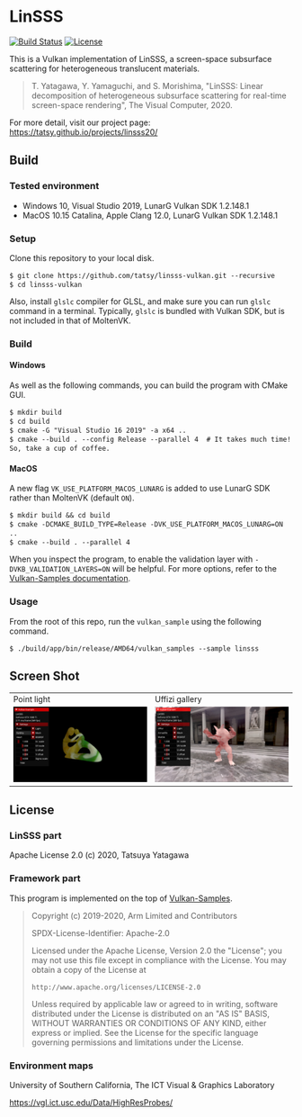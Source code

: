 LinSSS
===

[![Build Status](https://travis-ci.com/tatsy/LinSSS-Vulkan.svg?branch=master)](https://travis-ci.com/tatsy/LinSSS-Vulkan)
[![License](https://img.shields.io/badge/License-Apache%202.0-blue.svg)](https://opensource.org/licenses/Apache-2.0)

This is a Vulkan implementation of LinSSS, a screen-space subsurface scattering for heterogeneous translucent materials.

> T. Yatagawa, Y. Yamaguchi, and S. Morishima, "LinSSS: Linear decomposition of heterogeneous subsurface scattering for real-time screen-space rendering", The Visual Computer, 2020.

For more detail, visit our project page: <https://tatsy.github.io/projects/linsss20/>

Build
---

### Tested environment

- Windows 10, Visual Studio 2019, LunarG Vulkan SDK 1.2.148.1
- MacOS 10.15 Catalina, Apple Clang 12.0, LunarG Vulkan SDK 1.2.148.1

### Setup

Clone this repository to your local disk.

```shell
$ git clone https://github.com/tatsy/linsss-vulkan.git --recursive
$ cd linsss-vulkan
```

Also, install `glslc` compiler for GLSL, and make sure you can run `glslc` command in a terminal. Typically, `glslc` is bundled with Vulkan SDK, but is not included in that of MoltenVK.

### Build

#### Windows

As well as the following commands, you can build the program with CMake GUI.

```shell
$ mkdir build
$ cd build
$ cmake -G "Visual Studio 16 2019" -a x64 ..
$ cmake --build . --config Release --parallel 4  # It takes much time! So, take a cup of coffee.
```

#### MacOS

A new flag `VK_USE_PLATFORM_MACOS_LUNARG` is added to use LunarG SDK rather than MoltenVK (default `ON`).
```shell
$ mkdir build && cd build
$ cmake -DCMAKE_BUILD_TYPE=Release -DVK_USE_PLATFORM_MACOS_LUNARG=ON ..
$ cmake --build . --parallel 4
```

When you inspect the program, to enable the validation layer with `-DVKB_VALIDATION_LAYERS=ON` will be helpful. For more options, refer to the [Vulkan-Samples documentation](https://github.com/KhronosGroup/Vulkan-Samples/tree/master/docs).

### Usage

From the root of this repo, run the `vulkan_sample` using the following command.

```shell
$ ./build/app/bin/release/AMD64/vulkan_samples --sample linsss
```

Screen Shot
---

<table>
  <tr>
    <td width="50%"><span class="font-weight: bold;">Point light</span></td>
    <td width="50%"><span class="font-weight: bold;">Uffizi gallery</span></td>
  </tr>
  <tr>
    <td><img src="./figures/linsss_heart_point.jpg" alt="linsss-heart-point"/></td>
    <td><img src="./figures/linsss_marble_uffizi.jpg" alt="linsss-marble-uffizi"/></td>
  </tr>
</table>

License
---

### LinSSS part

Apache License 2.0 (c) 2020, Tatsuya Yatagawa

### Framework part

This program is implemented on the top of [Vulkan-Samples](https://github.com/KhronosGroup/Vulkan-Samples).

> Copyright (c) 2019-2020, Arm Limited and Contributors
>
> SPDX-License-Identifier: Apache-2.0
>
> Licensed under the Apache License, Version 2.0 the "License";
> you may not use this file except in compliance with the License.
> You may obtain a copy of the License at
>
>     http://www.apache.org/licenses/LICENSE-2.0
>
> Unless required by applicable law or agreed to in writing, software
> distributed under the License is distributed on an "AS IS" BASIS,
> WITHOUT WARRANTIES OR CONDITIONS OF ANY KIND, either express or implied.
> See the License for the specific language governing permissions and
> limitations under the License.

### Environment maps

University of Southern California, The ICT Visual & Graphics Laboratory

<https://vgl.ict.usc.edu/Data/HighResProbes/>
